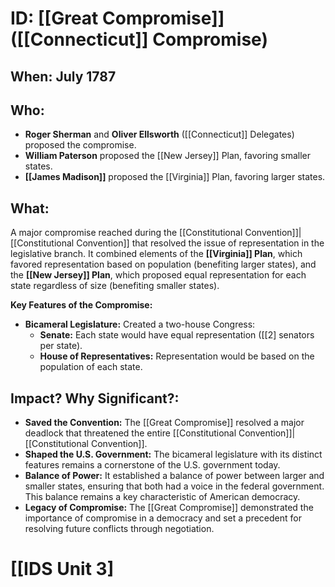 # ID: [[Great Compromise]] ([[Connecticut]] Compromise)
## When: July 1787 
## Who: 
* **Roger Sherman** and **Oliver Ellsworth** ([[Connecticut]] Delegates) proposed the compromise.
* **William Paterson** proposed the [[New Jersey]] Plan, favoring smaller states.
* **[[James Madison]]** proposed the [[Virginia]] Plan, favoring larger states.

## What:
A major compromise reached during the [[Constitutional Convention]]|[[Constitutional Convention]] that resolved the issue of representation in the legislative branch. It combined elements of the **[[Virginia]] Plan**, which favored representation based on population (benefiting larger states), and the **[[New Jersey]] Plan**, which proposed equal representation for each state regardless of size (benefiting smaller states).

**Key Features of the Compromise:**

* **Bicameral Legislature:**  Created a two-house Congress:
    * **Senate:** Each state would have equal representation ([[2] senators per state).
    * **House of Representatives:** Representation would be based on the population of each state. 

## Impact? Why Significant?: 
* **Saved the Convention:** The [[Great Compromise]] resolved a major deadlock that threatened the entire [[Constitutional Convention]]|[[Constitutional Convention]].
* **Shaped the U.S. Government:**  The bicameral legislature with its distinct features remains a cornerstone of the U.S. government today. 
* **Balance of Power:** It established a balance of power between larger and smaller states, ensuring that both had a voice in the federal government. This balance remains a key characteristic of American democracy. 
* **Legacy of Compromise:** The [[Great Compromise]] demonstrated the importance of compromise in a democracy and set a precedent for resolving future conflicts through negotiation. 

# [[IDS Unit 3]